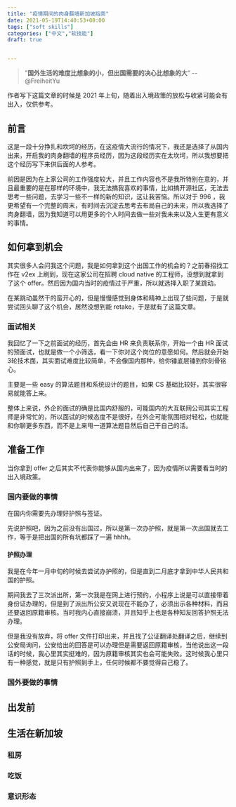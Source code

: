 ```yaml
---
title: "疫情期间的肉身翻墙新加坡指南"
date: 2021-05-19T14:40:53+08:00
tags: ["soft skills"]
categories: ["中文","软技能"]
draft: true


---
```




>    ”**国外生活的难度比想象的小，但出国需要的决心比想象的大**“   --@FreiheitYu

作者写下这篇文章的时候是 2021 年上旬，随着出入境政策的放松与收紧可能会有出入，仅供参考。

## 前言

这是一段十分挣扎和坎坷的经历，在这疫情大流行的情况下，我还是选择了从国内出来，开启我的肉身翻墙的程序员经历，因为这段经历实在太坎坷，所以我想要把这个经历写下来供后面的人参考。

前因是因为在上家公司的工作强度较大，并且工作内容也不是我所特别在意的，并且最重要的是在那样的环境中，我无法搞我喜欢的事情，比如搞开源社区，无法去思考一些问题，去学习一些不一样的新的知识，这让我苦恼。所以对于 996 ，我更希望有一个完整的周末，有时间去沉淀去思考去布局自己的未来，所以我选择了肉身翻墙，因为我知道可以用更多的个人时间去做一些对我未来以及人生更有意义的事情。



## 如何拿到机会

其实很多人会问我这个问题，我是如何拿到这个出国工作的机会的？之前春招找工作在 v2ex 上刷到，现在这家公司在招聘 cloud native 的工程师，没想到就拿到了这个 offer。然后因为国内当时的疫情过于严重，所以就选择入职了某跳动。

在某跳动虽然干的蛮开心的，但是慢慢感觉到身体和精神上出现了些问题，于是就尝试回头聊了这个机会，居然没想到能 retake，于是就有了这篇文章。

### 面试相关

我回忆了一下之前面试的经历，首先会由 HR 来负责联系你，开始一个由 HR 面试的预面试，也就是做一个小筛选，看一下你对这个岗位的意愿如何。然后就会开始3轮技术面，其实面试难度比较简单，不会像国内那种，给你锤底层锤到你刻骨铭心。

主要是一些 easy 的算法题目和系统设计的题目，如果 CS 基础比较好，其实很容易就能答上来。

整体上来说，外企的面试的确是比国内舒服的，可能国内的大互联网公司其实工程师是非常忙的，所以面试的时候态度不是很好，在外企可能氛围相对轻松，也就能和你聊更多东西，而不是上来甩一道算法题目然后自己干自己的活。

## 准备工作

当你拿到 offer 之后其实不代表你能够从国内出来了，因为疫情所以需要看当时的出入境政策。

### 国内要做的事情

在国内你需要先办理好护照与签证。

先说护照吧，因为之前没有出国过，所以是第一次办护照，就是第一次出国就去工作，等于是把出国的所有坑都踩了一遍 hhhh。

#### 护照办理

我是在今年一月中旬的时候去尝试办护照的，但是直到二月底才拿到中华人民共和国的护照。

期间我去了三次派出所，第一次我是在网上进行预约，小程序上说是可以直接带着身份证办理的，但是到了派出所公安又说现在不能办了，必须出示各种材料，而且还要返回原籍审核。当时我内心直接崩溃，并且知乎上也是各种知友回答护照无法办理。

但是我没有放弃，将 offer 文件打印出来，并且找了公证翻译处翻译之后，继续到公安局询问，公安给出的回答是可以办理但是需要返回原籍审核，当他说出这一段话的时候，我心里其实挺难的，因为原籍审核其实也会可能失败。这时候我心里只有一种感觉，就是只有护照到手上，任何时候都不要觉得自己稳了。





### 国外要做的事情



## 出发前



## 生活在新加坡

### 租房



### 吃饭



### 意识形态





